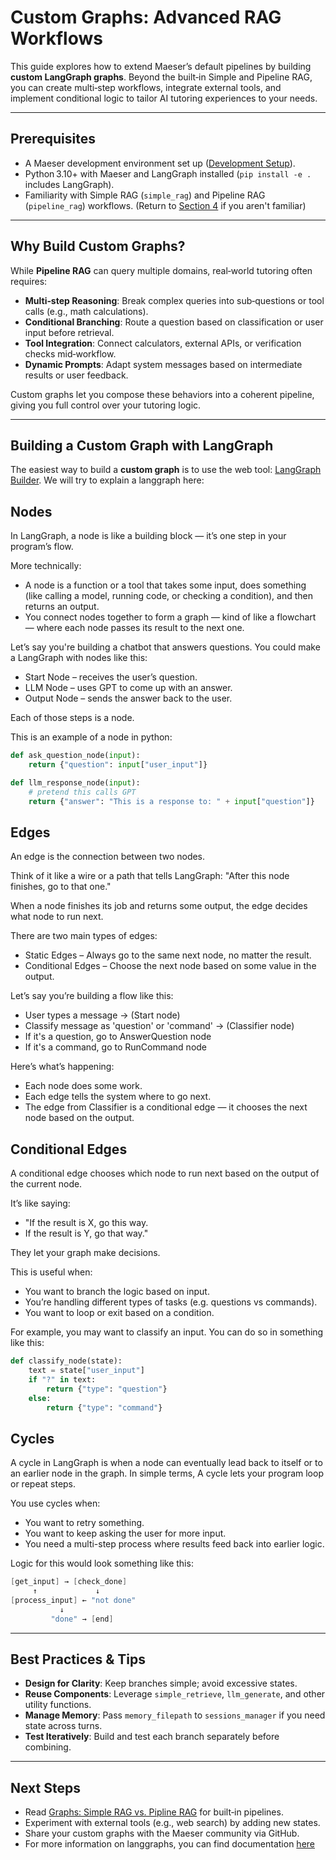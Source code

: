 # Custom Graphs: Advanced RAG Workflows

This guide explores how to extend Maeser’s default pipelines by building **custom LangGraph graphs**. Beyond the built‑in Simple and Pipeline RAG, you can create multi‑step workflows, integrate external tools, and implement conditional logic to tailor AI tutoring experiences to your needs.

---

## Prerequisites

- A Maeser development environment set up ([Development Setup](development_setup)).
- Python 3.10+ with Maeser and LangGraph installed (`pip install -e .` includes LangGraph).
- Familiarity with Simple RAG (`simple_rag`) and Pipeline RAG (`pipeline_rag`) workflows. (Return to [Section 4](graphs) if you aren't familiar)

---

## Why Build Custom Graphs?

While **Pipeline RAG** can query multiple domains, real‑world tutoring often requires:

- **Multi‑step Reasoning**: Break complex queries into sub‑questions or tool calls (e.g., math calculations).
- **Conditional Branching**: Route a question based on classification or user input before retrieval.
- **Tool Integration**: Connect calculators, external APIs, or verification checks mid‑workflow.
- **Dynamic Prompts**: Adapt system messages based on intermediate results or user feedback.

Custom graphs let you compose these behaviors into a coherent pipeline, giving you full control over your tutoring logic.

---

## Building a Custom Graph with LangGraph

The easiest way to build a **custom graph** is to use the web tool: [LangGraph Builder](https://build.langchain.com/). We will try to explain a langgraph here:

## Nodes
In LangGraph, a node is like a building block — it’s one step in your program’s flow.

More technically:
* A node is a function or a tool that takes some input, does something (like calling a model, running code, or checking a condition), and then returns an output.
* You connect nodes together to form a graph — kind of like a flowchart — where each node passes its result to the next one.

Let’s say you're building a chatbot that answers questions. You could make a LangGraph with nodes like this:

* Start Node – receives the user’s question.
* LLM Node – uses GPT to come up with an answer.
* Output Node – sends the answer back to the user.

Each of those steps is a node.

This is an example of a node in python:
```python
def ask_question_node(input):
    return {"question": input["user_input"]}

def llm_response_node(input):
    # pretend this calls GPT
    return {"answer": "This is a response to: " + input["question"]}
```

## Edges
An edge is the connection between two nodes.

Think of it like a wire or a path that tells LangGraph:
"After this node finishes, go to that one."

When a node finishes its job and returns some output, the edge decides what node to run next.

There are two main types of edges:
* Static Edges – Always go to the same next node, no matter the result.
* Conditional Edges – Choose the next node based on some value in the output.

Let’s say you’re building a flow like this:
* User types a message → (Start node)
* Classify message as 'question' or 'command' → (Classifier node)
* If it's a question, go to AnswerQuestion node
* If it's a command, go to RunCommand node

Here’s what’s happening:
* Each node does some work.
* Each edge tells the system where to go next.
* The edge from Classifier is a conditional edge — it chooses the next node based on the output.

## Conditional Edges
A conditional edge chooses which node to run next based on the output of the current node.

It’s like saying:

* "If the result is X, go this way.
* If the result is Y, go that way."

They let your graph make decisions.

This is useful when:
* You want to branch the logic based on input.
* You’re handling different types of tasks (e.g. questions vs commands).
* You want to loop or exit based on a condition.

For example, you may want to classify an input. You can do so in something like this:
```python
def classify_node(state):
    text = state["user_input"]
    if "?" in text:
        return {"type": "question"}
    else:
        return {"type": "command"}

```
## Cycles
A cycle in LangGraph is when a node can eventually lead back to itself or to an earlier node in the graph.
In simple terms, A cycle lets your program loop or repeat steps.

You use cycles when:
* You want to retry something.
* You want to keep asking the user for more input.
* You need a multi-step process where results feed back into earlier logic.

Logic for this would look something like this:
```csharp
[get_input] → [check_done]
     ↑             ↓
[process_input] ← "not done"
           ↓
         "done" → [end]
```

---

## Best Practices & Tips

- **Design for Clarity**: Keep branches simple; avoid excessive states.
- **Reuse Components**: Leverage `simple_retrieve`, `llm_generate`, and other utility functions.
- **Manage Memory**: Pass `memory_filepath` to `sessions_manager` if you need state across turns.
- **Test Iteratively**: Build and test each branch separately before combining.

---

## Next Steps

- Read [Graphs: Simple RAG vs. Pipline RAG](graphs) for built‑in pipelines.
- Experiment with external tools (e.g., web search) by adding new states.
- Share your custom graphs with the Maeser community via GitHub.
- For more information on langgraphs, you can find documentation [here](https://langchain-ai.github.io/langgraph/?_gl=1*1a1ptos*_ga*MTA4OTcxNDQ3OS4xNzQ3NzUyMzU1*_ga_47WX3HKKY2*czE3NDc3NTIzNTQkbzEkZzEkdDE3NDc3NTIzNjgkajAkbDAkaDA.#)
